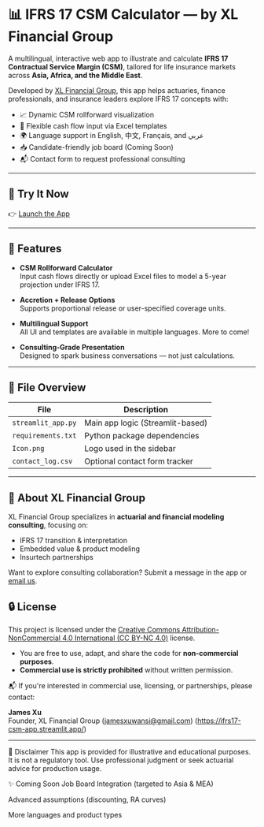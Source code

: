# 📊 IFRS 17 CSM Calculator — by XL Financial Group

A multilingual, interactive web app to illustrate and calculate **IFRS 17 Contractual Service Margin (CSM)**, tailored for life insurance markets across **Asia, Africa, and the Middle East**.

Developed by [XL Financial Group](#), this app helps actuaries, finance professionals, and insurance leaders explore IFRS 17 concepts with:

- 📈 Dynamic CSM rollforward visualization
- 🧮 Flexible cash flow input via Excel templates
- 🌍 Language support in English, 中文, Français, and عربي
- 📥 Candidate-friendly job board (Coming Soon)
- 📬 Contact form to request professional consulting

---

## 🚀 Try It Now

👉 [Launch the App](https://ifrs17-csm-app.streamlit.app/)

---

## 🧰 Features

- **CSM Rollforward Calculator**  
  Input cash flows directly or upload Excel files to model a 5-year projection under IFRS 17.

- **Accretion + Release Options**  
  Supports proportional release or user-specified coverage units.

- **Multilingual Support**  
  All UI and templates are available in multiple languages. More to come!

- **Consulting-Grade Presentation**  
  Designed to spark business conversations — not just calculations.

---

## 📂 File Overview

| File | Description |
|------|-------------|
| `streamlit_app.py` | Main app logic (Streamlit-based) |
| `requirements.txt` | Python package dependencies |
| `Icon.png` | Logo used in the sidebar |
| `contact_log.csv` | Optional contact form tracker |

---

## 💼 About XL Financial Group

XL Financial Group specializes in **actuarial and financial modeling consulting**, focusing on:
- IFRS 17 transition & interpretation
- Embedded value & product modeling
- Insurtech partnerships

Want to explore consulting collaboration? Submit a message in the app or [email us](mailto:jamesxuwansi@gmail.com).

## 🔒 License

This project is licensed under the [Creative Commons Attribution-NonCommercial 4.0 International (CC BY-NC 4.0)](https://creativecommons.org/licenses/by-nc/4.0/) license.

- You are free to use, adapt, and share the code for **non-commercial purposes**.
- **Commercial use is strictly prohibited** without written permission.

📬 If you're interested in commercial use, licensing, or partnerships, please contact:

**James Xu**  
Founder, XL Financial Group 
(jamesxuwansi@gmail.com)
(https://ifrs17-csm-app.streamlit.app/)

---

📜 Disclaimer
This app is provided for illustrative and educational purposes. It is not a regulatory tool. Use professional judgment or seek actuarial advice for production usage.

✨ Coming Soon
Job Board Integration (targeted to Asia & MEA)

Advanced assumptions (discounting, RA curves)

More languages and product types
